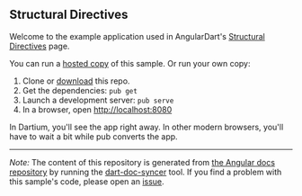## Structural Directives

Welcome to the example application used in AngularDart's
[Structural Directives](https://webdev.dartlang.org/angular/guide/structural-directives) page.

You can run a [hosted copy](https://webdev.dartlang.org/examples/ng/doc/structural-directives) of this sample. Or run your own copy:

1. Clone or [download][] this repo.
2. Get the dependencies: `pub get`
3. Launch a development server: `pub serve`
4. In a browser, open [http://localhost:8080](http://localhost:8080)

In Dartium, you'll see the app right away. In other modern browsers,
you'll have to wait a bit while pub converts the app.

---

*Note:* The content of this repository is generated from
[the Angular docs repository][docs repo] by running the
[dart-doc-syncer](//github.com/angular/dart-doc-syncer) tool.
If you find a problem with this sample's code, please open an
[issue][].

[docs repo]: //github.com/dart-lang/site-webdev/tree/master/examples/ng/doc/structural-directives
[download]: //github.com/angular-examples/structural-directives/archive/master.zip
[issue]: //github.com/dart-lang/site-webdev/issues/new?labels=example&title=%5BAngular%5D%5Bexample%5D%20guide/structural-directives%3A%20
